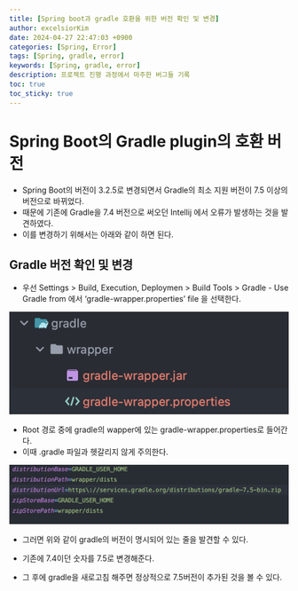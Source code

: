 ```yaml
---
title: [Spring boot과 gradle 호환을 위한 버전 확인 및 변경]
author: excelsiorKim
date: 2024-04-27 22:47:03 +0900
categories: [Spring, Error]
tags: [Spring, gradle, error]
keywords: [Spring, gradle, error]
description: 프로젝트 진행 과정에서 마주한 버그들 기록
toc: true
toc_sticky: true
---
```


# Spring Boot의 Gradle plugin의 호환 버전

- Spring Boot의 버전이 3.2.5로 변경되면서 Gradle의 최소 지원 버전이 7.5 이상의 버전으로 바뀌었다.
- 때문에 기존에 Gradle을 7.4 버전으로 써오던 Intellij 에서 오류가 발생하는 것을 발견하였다.
- 이를 변경하기 위해서는 아래와 같이 하면 된다.

## Gradle 버전 확인 및 변경

- 우선 Settings > Build, Execution, Deploymen > Build Tools > Gradle - Use Gradle from 에서 ‘gradle-wrapper.properties’ file 을 선택한다.

![file-hierarchy-img](/assets/img/2024-04-27-bug-1/file-hierarchy.png)

- Root 경로 중에 gradle의 wapper에 있는 gradle-wrapper.properties로 들어간다.
- 이때 .gradle 파일과 헷갈리지 않게 주의한다.

![gradle-img](/assets/img/2024-04-27-bug-1/gradle-img.png)

- 그러면 위와 같이 gradle의 버전이 명시되어 있는 줄을 발견할 수 있다.
- 기존에 7.4이던 숫자를 7.5로 변경해준다.

- 그 후에 gradle을 새로고침 해주면 정상적으로 7.5버전이 추가된 것을 볼 수 있다.
